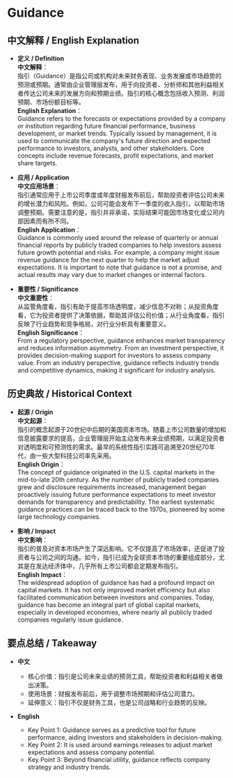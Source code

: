 # Guidance

## 中文解释 / English Explanation

* **定义 / Definition**  
  **中文解释**：  
  指引（Guidance）是指公司或机构对未来财务表现、业务发展或市场趋势的预测或预期。通常由企业管理层发布，用于向投资者、分析师和其他利益相关者传达公司未来的发展方向和预期业绩。指引的核心概念包括收入预测、利润预期、市场份额目标等。  
  **English Explanation**：  
  Guidance refers to the forecasts or expectations provided by a company or institution regarding future financial performance, business development, or market trends. Typically issued by management, it is used to communicate the company's future direction and expected performance to investors, analysts, and other stakeholders. Core concepts include revenue forecasts, profit expectations, and market share targets.

* **应用 / Application**  
  **中文应用场景**：  
  指引通常应用于上市公司季度或年度财报发布前后，帮助投资者评估公司未来的增长潜力和风险。例如，公司可能会发布下一季度的收入指引，以帮助市场调整预期。需要注意的是，指引并非承诺，实际结果可能因市场变化或公司内部因素而有所不同。  
  **English Application**：  
  Guidance is commonly used around the release of quarterly or annual financial reports by publicly traded companies to help investors assess future growth potential and risks. For example, a company might issue revenue guidance for the next quarter to help the market adjust expectations. It is important to note that guidance is not a promise, and actual results may vary due to market changes or internal factors.

* **重要性 / Significance**  
  **中文重要性**：  
  从监管角度看，指引有助于提高市场透明度，减少信息不对称；从投资角度看，它为投资者提供了决策依据，帮助其评估公司价值；从行业角度看，指引反映了行业趋势和竞争格局，对行业分析具有重要意义。  
  **English Significance**：  
  From a regulatory perspective, guidance enhances market transparency and reduces information asymmetry. From an investment perspective, it provides decision-making support for investors to assess company value. From an industry perspective, guidance reflects industry trends and competitive dynamics, making it significant for industry analysis.

## 历史典故 / Historical Context

* **起源 / Origin**  
  **中文起源**：  
  指引的概念起源于20世纪中后期的美国资本市场。随着上市公司数量的增加和信息披露要求的提高，企业管理层开始主动发布未来业绩预期，以满足投资者对透明度和可预测性的需求。最早的系统性指引实践可追溯至20世纪70年代，由一些大型科技公司率先采用。  
  **English Origin**：  
  The concept of guidance originated in the U.S. capital markets in the mid-to-late 20th century. As the number of publicly traded companies grew and disclosure requirements increased, management began proactively issuing future performance expectations to meet investor demands for transparency and predictability. The earliest systematic guidance practices can be traced back to the 1970s, pioneered by some large technology companies.

* **影响 / Impact**  
  **中文影响**：  
  指引的普及对资本市场产生了深远影响。它不仅提高了市场效率，还促进了投资者与公司之间的沟通。如今，指引已成为全球资本市场的重要组成部分，尤其是在发达经济体中，几乎所有上市公司都会定期发布指引。  
  **English Impact**：  
  The widespread adoption of guidance has had a profound impact on capital markets. It has not only improved market efficiency but also facilitated communication between investors and companies. Today, guidance has become an integral part of global capital markets, especially in developed economies, where nearly all publicly traded companies regularly issue guidance.

## 要点总结 / Takeaway

* **中文**  
  - 核心价值：指引是公司未来业绩的预测工具，帮助投资者和利益相关者做出决策。  
  - 使用场景：财报发布前后，用于调整市场预期和评估公司潜力。  
  - 延伸意义：指引不仅是财务工具，也是公司战略和行业趋势的反映。

* **English**  
  - Key Point 1: Guidance serves as a predictive tool for future performance, aiding investors and stakeholders in decision-making.  
  - Key Point 2: It is used around earnings releases to adjust market expectations and assess company potential.  
  - Key Point 3: Beyond financial utility, guidance reflects company strategy and industry trends.